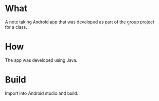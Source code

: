 # What

A note taking Android app that was developed as part of the group project for a class. 

# How 

The app was developed using Java.

# Build

Import into Android studio and build.
